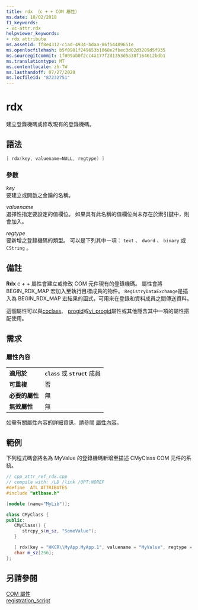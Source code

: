 ```yaml
---
title: rdx （c + + COM 屬性）
ms.date: 10/02/2018
f1_keywords:
- vc-attr.rdx
helpviewer_keywords:
- rdx attribute
ms.assetid: ff8e4312-c1ad-4934-bdaa-86f54409651e
ms.openlocfilehash: b5f0981f249653b1068e2fbec3d02d3209d5f935
ms.sourcegitcommit: 1f009ab0f2cc4a177f2d1353d5a38f164612bdb1
ms.translationtype: MT
ms.contentlocale: zh-TW
ms.lasthandoff: 07/27/2020
ms.locfileid: "87232751"
---
```

# <a name="rdx"></a>rdx

建立登錄機碼或修改現有的登錄機碼。

## <a name="syntax"></a>語法

```cpp
[ rdx(key, valuename=NULL, regtype) ]
```

### <a name="parameters"></a>參數

*key*<br/>
要建立或開啟之金鑰的名稱。

*valuename*<br/>
選擇性指定要設定的值欄位。 如果具有此名稱的值欄位尚未存在於索引鍵中，則會加入。

*regtype*<br/>
要新增之登錄機碼的類型。 可以是下列其中一項： `text` 、 `dword` 、 `binary` 或 `CString` 。

## <a name="remarks"></a>備註

**Rdx** c + + 屬性會建立或修改 COM 元件現有的登錄機碼。 屬性會將 BEGIN_RDX_MAP 宏加入至執行目標成員的物件。 `RegistryDataExchange`是插入為 BEGIN_RDX_MAP 宏結果的函式，可用來在登錄和資料成員之間傳送資料。

這個屬性可以與[coclass](coclass.md)、 [progid](progid.md)或[vi_progid](vi-progid.md)屬性或其他隱含其中一項的屬性搭配使用。

## <a name="requirements"></a>需求

### <a name="attribute-context"></a>屬性內容

|||
|-|-|
|**適用於**|**`class`** 或 **`struct`** 成員|
|**可重複**|否|
|**必要的屬性**|無|
|**無效屬性**|無|

如需有關屬性內容的詳細資訊，請參閱 [屬性內容](cpp-attributes-com-net.md#contexts)。

## <a name="example"></a>範例

下列程式碼會將名為 MyValue 的登錄機碼新增至描述 CMyClass COM 元件的系統。

```cpp
// cpp_attr_ref_rdx.cpp
// compile with: /LD /link /OPT:NOREF
#define _ATL_ATTRIBUTES
#include "atlbase.h"

[module (name="MyLib")];

class CMyClass {
public:
   CMyClass() {
      strcpy_s(m_sz, "SomeValue");
   }

   [ rdx(key = "HKCR\\MyApp.MyApp.1", valuename = "MyValue", regtype = "text")]
   char m_sz[256];
};
```

## <a name="see-also"></a>另請參閱

[COM 屬性](com-attributes.md)<br/>
[registration_script](registration-script.md)
